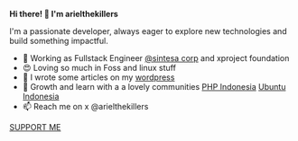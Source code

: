 **Hi there! 👋 I'm arielthekillers**

I'm a passionate developer, always eager to explore new technologies and build something impactful.
- 🚀 Working as Fullstack Engineer [@sintesa corp](https://sintesacorp.id) and xproject foundation
- 😍 Loving so much in Foss and linux stuff
- 📑 I wrote some articles on my [wordpress](https://arielthekillers.wordpress.com)
- 🌻 Growth and learn with a a lovely communities [PHP Indonesia](https://www.facebook.com/groups/35688476100) [Ubuntu Indonesia](https://www.facebook.com/groups/2327054593)
- 📫 Reach me on x @arielthekillers

[SUPPORT ME](https://arielthekillers.id/donate)
